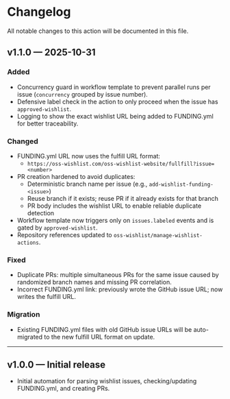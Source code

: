 # Changelog

All notable changes to this action will be documented in this file.

## v1.1.0 — 2025-10-31

### Added
- Concurrency guard in workflow template to prevent parallel runs per issue (`concurrency` grouped by issue number).
- Defensive label check in the action to only proceed when the issue has `approved-wishlist`.
- Logging to show the exact wishlist URL being added to FUNDING.yml for better traceability.

### Changed
- FUNDING.yml URL now uses the fulfill URL format:
  - `https://oss-wishlist.com/oss-wishlist-website/fullfill?issue=<number>`
- PR creation hardened to avoid duplicates:
  - Deterministic branch name per issue (e.g., `add-wishlist-funding-<issue>`)
  - Reuse branch if it exists; reuse PR if it already exists for that branch
  - PR body includes the wishlist URL to enable reliable duplicate detection
- Workflow template now triggers only on `issues.labeled` events and is gated by `approved-wishlist`.
- Repository references updated to `oss-wishlist/manage-wishlist-actions`.

### Fixed
- Duplicate PRs: multiple simultaneous PRs for the same issue caused by randomized branch names and missing PR correlation.
- Incorrect FUNDING.yml link: previously wrote the GitHub issue URL; now writes the fulfill URL.

### Migration
- Existing FUNDING.yml files with old GitHub issue URLs will be auto-migrated to the new fulfill URL format on update.

---

## v1.0.0 — Initial release
- Initial automation for parsing wishlist issues, checking/updating FUNDING.yml, and creating PRs.
